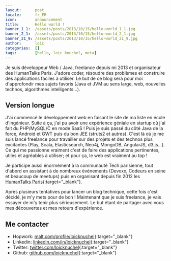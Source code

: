```yaml
---
layout:      post
locale:      fr_FR
icon:        announcement
title:       Hello world !
banner_1_1:  /assets/posts/2013/10/15/hello-world_1_1.jpg
banner_2_1:  /assets/posts/2013/10/15/hello-world_2_1.jpg
banner_21_9: /assets/posts/2013/10/15/hello-world_21_9.jpg
author:      loic
categories:  []
tags:        [hello, loic knuchel, meta]
---
```


Je suis développeur Web / Java, freelance depuis mi 2013 et organisateur des HumanTalks Paris.
J'adore coder, résoudre des problèmes et construire des applications faciles à utiliser.
Le but de ce blog sera pour moi d'approfondir mes sujets favoris (Java et JVM au sens large, web, nouvelles technos, algorithmes intelligents...).

## Version longue

J'ai commencé le développement web en faisant le site de ma liste en école d'ingénieur.
Suite à ça, j'ai pu avoir une expérience géniale en startup où j'ai fait du PHP/MySQL/C en mode SaaS !
Puis je suis passé du côté Java de la force, Android et GWT puis du bon JEE (struts2 et autres).
C'est là où je me suis lancé freelance pour travailler sur des projets et des technos plus excitantes (Play, Scala, Elasticsearch, Neo4j, MongoDB, AngularJS, d3.js...).
Ce qui me passionne vraiment c'est de faire des applications pertinentes, utiles et agréables à utiliser; et pour ça, le web est vraiment au top !

Je participe aussi énormément à la communauté Tech parisienne, tout d'abord en assistant à de nombreux événements (Devoxx, Codeurs en seine et beaucoup de meetups)
puis en organisant depuis fin 2012 les [HumanTalks Paris](https://www.meetup.com/HumanTalks-Paris){:target="_blank"}.

Après plusieurs tentatives pour lancer un blog technique, cette fois c'est décidé, je m'y mets pour de bon !
Maintenant que je suis freelance, je vais essayer de m'y tenir plus sérieusement.
Le but étant de partager avec vous mes découvertes et mes retours d'expérience.

## Me contacter

- Hopwork: [malt.com/profile/loicknuchel](https://www.malt.com/profile/loicknuchel){:target="_blank"}
- Linkedin: [linkedin.com/in/loicknuchel](http://www.linkedin.com/in/loicknuchel){:target="_blank"}
- Twitter: [twitter.com/loicknuchel](https://twitter.com/loicknuchel){:target="_blank"}
- Github: [github.com/loicknuchel](https://github.com/loicknuchel){:target="_blank"}
